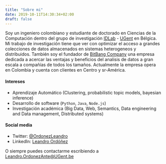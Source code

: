 ```yaml
---
title: "Sobre mi"
date: 2019-10-11T14:30:34+02:00
draft: false
---
```


Soy un ingeniero colombiano y estudiante de doctorado en Ciencias de la Computación dentro del grupo de investigación [IDLab](https://idlab.technology/) - [UGent](https://www.ugent.be/) en Bélgica. Mi trabajo de investigación tiene que ver con optimizar el acceso a grandes colecciones de datos almacenados en sistemas heterogeneos y distribuidos. También soy el fundador de [BitBang Company](https://www.thebitbang.company) una empresa dedicada a acercar las ventajas y beneficios del analisis de datos a gran escala a compañías de todos los tamaños. Actualmente la empresa opera en Colombia y cuenta con clientes en Centro y sr-América.

#### Intereses

* Aprendizaje Automático (Clustering, probabilistic topic models, bayesian inference)
* Desarrollo de software (`Python`, `Java`, `Node.js`)
* Investigación académica (Big Data, Web, Semantics, Data engineering and Data management, Distributed systems)

#### Social media

* Twitter: [@OrdonezLeandro](http://twitter.com/OrdonezLeandro)
* LinkedIn: [Leandro Ordóñez](https://www.linkedin.com/in/leandroordonez)

O siempre puedes contactarme escribiendo a [Leandro.OrdonezAnte@UGent.be](mailto:leandro.ordonezante@ugent.be)